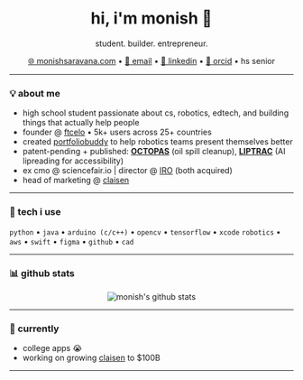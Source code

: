<h1 align="center">hi, i'm monish 👋</h1>

<p align="center">
  student. builder. entrepreneur.
</p>

<p align="center">
  <a href="https://monishsaravana.com">🌐 monishsaravana.com</a> • 
  <a href="mailto:monish.sd.2008@gmail.com">📧 email</a> • 
  <a href="https://www.linkedin.com/in/monish-skds">💼 linkedin</a> • 
  <a href="https://orcid.org/0009-0009-3349-3976">🧬 orcid</a> • 
  <a> hs senior </a>
</p>

---

### 💡 about me

- high school student passionate about cs, robotics, edtech, and building things that actually help people
- founder @ [ftcelo](https://monishsaravana.com/ftcelo) • 5k+ users across 25+ countries  
- created [portfoliobuddy](https://monishsaravana.com/portfoliobuddy) to help robotics teams present themselves better  
- patent-pending + published: [**OCTOPAS**](https://doi.org/10.5281/zenodo.15596105) (oil spill cleanup), [**LIPTRAC**](liptrac.com) (AI lipreading for accessibility)  
- ex cmo @ sciencefair.io | director @ [IRO](https://www.internationalresearcholympiad.org/) (both acquired)
- head of marketing @ [claisen](https://www.claisen.com/)
---

### 🧰 tech i use

`python` • `java` • `arduino (c/c++)` • `opencv` • `tensorflow`  • `xcode` 
`robotics` • `aws` • `swift` • `figma` • `github` • `cad`

---

### 📊 github stats

<p align="center">
  <img src="https://github-readme-stats.vercel.app/api?username=BlueMoon73&show_icons=true&hide=contribs,prs&theme=radical&include_all_commits=true&hide_rank=true" alt="monish's github stats" />
</p>

---

### 🌱 currently

- college apps 😭
- working on growing [claisen](https://www.claisen.com/) to $100B
---
